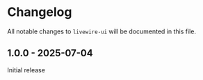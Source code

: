 # Changelog

All notable changes to `livewire-ui` will be documented in this file.

## 1.0.0 - 2025-07-04

Initial release
